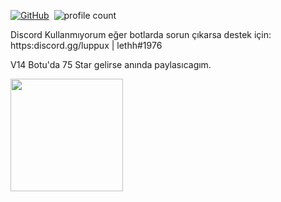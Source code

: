 [![GitHub](https://img.shields.io/github/followers/ertucuk?label=follow&style=social)](https://github.com/ertucuk)&nbsp;
![profile count](https://komarev.com/ghpvc/?username=ZeusMisali&color=red)&nbsp;

Discord Kullanmıyorum eğer botlarda sorun çıkarsa destek için: https:discord.gg/luppux | lethh#1976

V14 Botu'da 75 Star gelirse anında paylasıcagım.

<a href="https://github.com/ertucuk">
  <img height="180em" src="https://github-readme-stats.vercel.app/api?username=ertucuk&theme=dark&show_icons=true" />
</a> 








